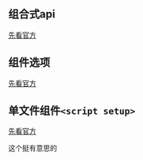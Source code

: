 ## 组合式api
[先看官方](https://v3.cn.vuejs.org/guide/composition-api-introduction.html#%E4%BB%80%E4%B9%88%E6%98%AF%E7%BB%84%E5%90%88%E5%BC%8F-api)

## 组件选项
[先看官方](https://v3.cn.vuejs.org/guide/component-custom-events.html#%E4%BA%8B%E4%BB%B6%E5%90%8D)

## 单文件组件`<script setup>`
[先看官方](https://v3.cn.vuejs.org/api/sfc-script-setup.html#%E5%9F%BA%E6%9C%AC%E8%AF%AD%E6%B3%95)

这个挺有意思的